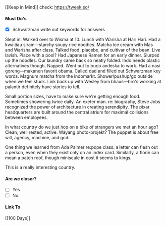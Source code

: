 [[Keep in Mind]]
check: https://tweek.so/
#### Must Do's
- [x] Schwarzman write out keywords for answers

Slept in. Walked over to Wisma at 10. Lunch with Warisha at Hari Hari. Had a kwaitiau siram—starchy soupy rice noodles. Matcha ice cream with Mas and Warisha after class. Talked food, placebo, and cultivar of the bean. Live lavish. Place with a pool? Had Japanese Ramen for an early dinner. Slurped up the noodles. Our laundry came back so neatly folded. Indo needs plastic alternatives though. Napped. Went out to burjo andeska to work. Had a nasi goreng—makanen favorit obama. Called dad and filled out Schwarzman key words. Magnum matcha from the indomarkt. Shower/pushup/go outside when we feel stuck. Link back up with Wesley from bhaus—bro's working at palantir definitely have stories to tell. 

Small portion sizes, have to make sure we're getting enough food. 
Sometimes showering twice daily.
An exeter man.
re: biography, Steve Jobs recognized the power of architecture in creating serendipity. The pixar headquarters are built around the central atrium for maximal collisions between employees.

In what country do we just hop on a bike of strangers we met an hour ago?
Clean, well rested, active.
Wayang photo-projekt?
The puppet is about free will, agency, machine, and god.

One thing we learned from Ada Palmer re:pope class. a letter can flesh out a person, even when they exist only on an index card. Similarly, a florin can mean a patch roof, though miniscule in cost it seems to kings.

This is a really interesting country.
#### Are we closer?
- [ ] Yes
- [ ] No
#### Link To
[[100 Days]]
